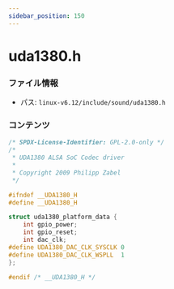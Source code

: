 ```yaml
---
sidebar_position: 150
---
```

# uda1380.h

### ファイル情報

- パス: `linux-v6.12/include/sound/uda1380.h`

### コンテンツ

```h
/* SPDX-License-Identifier: GPL-2.0-only */
/*
 * UDA1380 ALSA SoC Codec driver
 *
 * Copyright 2009 Philipp Zabel
 */

#ifndef __UDA1380_H
#define __UDA1380_H

struct uda1380_platform_data {
	int gpio_power;
	int gpio_reset;
	int dac_clk;
#define UDA1380_DAC_CLK_SYSCLK 0
#define UDA1380_DAC_CLK_WSPLL  1
};

#endif /* __UDA1380_H */

```
